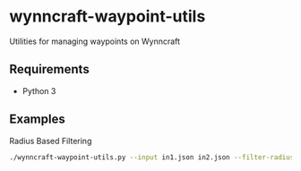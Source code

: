 # wynncraft-waypoint-utils
Utilities for managing waypoints on Wynncraft

## Requirements
- Python 3

## Examples

Radius Based Filtering
```bash
./wynncraft-waypoint-utils.py --input in1.json in2.json --filter-radius=3 --output out.json
```
